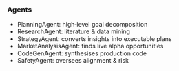 ### Agents
- PlanningAgent: high‑level goal decomposition
- ResearchAgent: literature & data mining
- StrategyAgent: converts insights into executable plans
- MarketAnalysisAgent: finds live alpha opportunities
- CodeGenAgent: synthesises production code
- SafetyAgent: oversees alignment & risk
